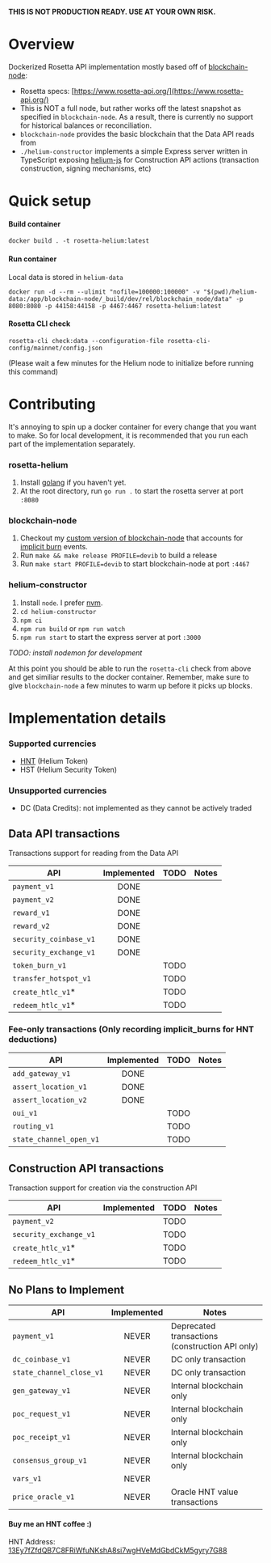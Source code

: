 **THIS IS NOT PRODUCTION READY. USE AT YOUR OWN RISK.**

# Overview
Dockerized Rosetta API implementation mostly based off of [blockchain-node](https://github.com/helium/blockchain-node):
- Rosetta specs: [https://www.rosetta-api.org/](https://www.rosetta-api.org/)
- This is NOT a full node, but rather works off the latest snapshot as specified in `blockchain-node`. As a result, there is currently no support for historical balances or reconciliation.
- `blockchain-node` provides the basic blockchain that the Data API reads from
- `./helium-constructor` implements a simple Express server written in TypeScript exposing [helium-js](https://github.com/helium/helium-js) for Construction API actions (transaction construction, signing mechanisms, etc)

# Quick setup

#### Build container
```text
docker build . -t rosetta-helium:latest
```

#### Run container
Local data is stored in `helium-data`
```text
docker run -d --rm --ulimit "nofile=100000:100000" -v "$(pwd)/helium-data:/app/blockchain-node/_build/dev/rel/blockchain_node/data" -p 8080:8080 -p 44158:44158 -p 4467:4467 rosetta-helium:latest
```

#### Rosetta CLI check
```text
rosetta-cli check:data --configuration-file rosetta-cli-config/mainnet/config.json
```
(Please wait a few minutes for the Helium node to initialize before running this command)

# Contributing
It's annoying to spin up a docker container for every change that you want to make. So for local development, it is recommended that you run each part of the implementation separately.

### rosetta-helium
1. Install [golang](https://golang.org/doc/install) if you haven't yet.
2. At the root directory, run `go run .` to start the rosetta server at port `:8080`

### blockchain-node
1. Checkout my [custom version of blockchain-node](https://github.com/syuan100/blockchain-node/tree/syuan100-fee-differentiator) that accounts for [implicit burn](https://docs.helium.com/blockchain/transaction-fees/) events.
2. Run `make && make release PROFILE=devib` to build a release
3. Run `make start PROFILE=devib` to start blockchain-node at port `:4467`

### helium-constructor
1. Install `node`. I prefer [nvm](https://github.com/nvm-sh/nvm).
1. `cd helium-constructor`
2. `npm ci`
3. `npm run build` or `npm run watch`
4. `npm run start` to start the express server at port `:3000`

*TODO: install nodemon for development*

At this point you should be able to run the `rosetta-cli` check from above and get similiar results to the docker container. Remember, make sure to give `blockchain-node` a few minutes to warm up before it picks up blocks.

# Implementation details

### Supported currencies

- [HNT](https://www.coinbase.com/price/helium) (Helium Token)
- HST (Helium Security Token)

### Unsupported currencies
- DC (Data Credits): not implemented as they cannot be actively traded

## Data API transactions
Transactions support for reading from the Data API

| API | Implemented | TODO | Notes |
|----|:-----------:|:----:|-------|
| `payment_v1` | DONE | | |
| `payment_v2` | DONE | | |
| `reward_v1` | DONE | | |
| `reward_v2` | DONE | | |
| `security_coinbase_v1` | DONE | | |
| `security_exchange_v1` | DONE | | |
| `token_burn_v1` | | TODO | |
| `transfer_hotspot_v1` | | TODO | |
| `create_htlc_v1`* | | TODO | |
|  `redeem_htlc_v1`* | | TODO | |

### Fee-only transactions (Only recording implicit_burns for HNT deductions)

| API | Implemented | TODO | Notes |
| --- |:-----------:|:----:|-------|
| `add_gateway_v1` | DONE | | |
| `assert_location_v1` | DONE | | |
| `assert_location_v2` | DONE | | |
| `oui_v1` | | TODO | |
| `routing_v1` | | TODO | |
| `state_channel_open_v1` | | TODO | |

## Construction API transactions
Transaction support for creation via the construction API

| API | Implemented | TODO | Notes |
|-----|:-----------:|:----:|-------|
| `payment_v2` | | TODO | |
| `security_exchange_v1` | | TODO | |
| `create_htlc_v1`* | | TODO | |
| `redeem_htlc_v1`* | | TODO | |

## No Plans to Implement

| API | Implemented | Notes |
|-----|:-----------:|-------|
| `payment_v1` | NEVER | Deprecated transactions (construction API only) |
| `dc_coinbase_v1` | NEVER | DC only transaction |
| `state_channel_close_v1` | NEVER | DC only transaction |
| `gen_gateway_v1` | NEVER | Internal blockchain only |
| `poc_request_v1`| NEVER | Internal blockchain only |
| `poc_receipt_v1` | NEVER | Internal blockchain only | 
| `consensus_group_v1` | NEVER | Internal blockchain only |
| `vars_v1` | NEVER | |
| `price_oracle_v1` | NEVER | Oracle HNT value transactions | 

#### Buy me an HNT coffee :)

HNT Address: [13Ey7fZfdQB7C8FRiWfuNKshA8si7wgHVeMdGbdCkM5gyry7G88](https://explorer.helium.com/accounts/13Ey7fZfdQB7C8FRiWfuNKshA8si7wgHVeMdGbdCkM5gyry7G88)
